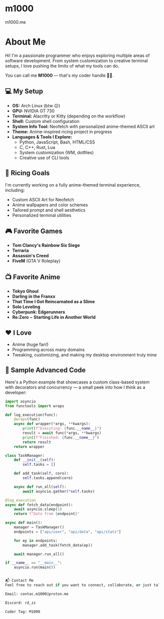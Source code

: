# m1000
m1000.me
# About Me

Hi! I'm a passionate programmer who enjoys exploring multiple areas of software development. From system customization to creative terminal setups, I love pushing the limits of what my tools can do.

You can call me **M1000** — that's my coder handle 👨‍💻.

## 💻 My Setup

- **OS:** Arch Linux (btw 😉)
- **GPU:** NVIDIA GT 730
- **Terminal:** Alacritty or Kitty (depending on the workflow)
- **Shell:** Custom shell configuration
- **System Info Tool:** Neofetch with personalized anime-themed ASCII art
- **Theme:** Anime-inspired ricing project in progress
- **Languages & Tools I Explore:**  
  - Python, JavaScript, Bash, HTML/CSS  
  - C, C++, Rust, Lua  
  - System customization (WM, dotfiles)  
  - Creative use of CLI tools  

## 🎨 Ricing Goals

I'm currently working on a fully anime-themed terminal experience, including:

- Custom ASCII Art for Neofetch
- Anime wallpapers and color schemes
- Tailored prompt and shell aesthetics
- Personalized terminal utilities

## 🎮 Favorite Games

- **Tom Clancy's Rainbow Six Siege**
- **Terraria**
- **Assassin's Creed**
- **FiveM** (GTA V Roleplay)

## 📺 Favorite Anime

- **Tokyo Ghoul**
- **Darling in the Franxx**
- **That Time I Got Reincarnated as a Slime**
- **Solo Leveling**
- **Cyberpunk: Edgerunners**
- **Re:Zero − Starting Life in Another World**

## ❤️ I Love

- Anime (huge fan!)
- Programming across many domains
- Tweaking, customizing, and making my desktop environment truly mine

## 🧠 Sample Advanced Code

Here's a Python example that showcases a custom class-based system with decorators and concurrency — a small peek into how I think as a developer:

```python
import asyncio
from functools import wraps

def log_execution(func):
    @wraps(func)
    async def wrapper(*args, **kwargs):
        print(f"Executing: {func.__name__}")
        result = await func(*args, **kwargs)
        print(f"Finished: {func.__name__}")
        return result
    return wrapper

class TaskManager:
    def __init__(self):
        self.tasks = []

    def add_task(self, coro):
        self.tasks.append(coro)

    async def run_all(self):
        await asyncio.gather(*self.tasks)

@log_execution
async def fetch_data(endpoint):
    await asyncio.sleep(1)
    return f"Data from {endpoint}"

async def main():
    manager = TaskManager()
    endpoints = ["api/user", "api/data", "api/stats"]

    for ep in endpoints:
        manager.add_task(fetch_data(ep))

    await manager.run_all()

if __name__ == "__main__":
    asyncio.run(main())


📬 Contact Me
Feel free to reach out if you want to connect, collaborate, or just talk about code or anime!

Email: contac.m1000@proton.me

Discord: rd_zs

Coder Tag: M1000